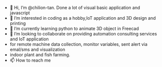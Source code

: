 - 👋 Hi, I’m @chilion-tan. Done a lot of visual basic application and javascript
- 👀 I’m interested in coding as a hobby,IoT application and 3D design and printing
- 🌱 I’m currently learning python to animate 3D object in Freecad
- 💞️ I’m looking to collaborate on providing automation consulting services and IoT application
- for remote machine data collection, monitor variables, sent alert via emal/sms and visualization
- indoor plant and fish farming.
- 📫 How to reach me 

<!---
chilion-tan/chilion-tan is a ✨ special ✨ repository because its `README.md` (this file) appears on your GitHub profile.
You can click the Preview link to take a look at your changes.
--->
